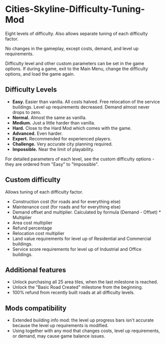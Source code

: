 # Cities-Skyline-Difficulty-Tuning-Mod

Eight levels of difficulty. Also allows separate tuning of each difficulty factor.

No changes in the gameplay, except costs, demand, and level up requirements.

Difficulty level and other custom parameters can be set in the game options.
If during a game, exit to the Main Menu, change the difficulty options, and load the game again.

## Difficulty Levels
- **Easy.** Easier than vanilla. All costs halved. Free relocation of the service buildings. Level up requirements decreased. Demand almost never drops to zero.
- **Normal.** Almost the same as vanilla.
- **Medium.** Just a little harder than vanilla.
- **Hard.** Close to the Hard Mod which comes with the game.
- **Advanced.** Even harder.
- **Expert.** Recommended for experienced players.
- **Challenge.** Very accurate city planning required.
- **Impossible.** Near the limit of playability.

For detailed parameters of each level, see the custom difficulty options - they are ordered from "Easy" to "Impossible".

## Custom difficulty
Allows tuning of each difficulty factor.
- Construction cost (for roads and for everything else)
- Maintenance cost (for roads and for everything else)
- Demand offset and multiplier. Calculated by formula (Demand - Offset) * Multiplier
- Area cost multiplier
- Refund percentage
- Relocation cost multiplier
- Land value requirements for level up of Residential and Commercial buildings.
- Service score requirements for level up of Industrial and Office buildings.

## Additional features
- Unlock purchasing all 25 area tiles, when the last milestone is reached.
- Unlock the "Basic Road Created" milestone from the beginning.
- 100% refund from recently built roads at all difficulty levels.

## Mods compatibility
- Extended building info mod: the level up progress bars isn't accurate because the level up requirements is modified.
- Using together with any mod that changes costs, level up requirements, or demand, may cause game balance issues.
